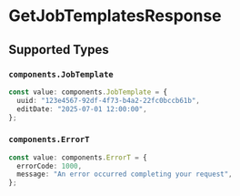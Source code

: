 # GetJobTemplatesResponse


## Supported Types

### `components.JobTemplate`

```typescript
const value: components.JobTemplate = {
  uuid: "123e4567-92df-4f73-b4a2-22fc0bccb61b",
  editDate: "2025-07-01 12:00:00",
};
```

### `components.ErrorT`

```typescript
const value: components.ErrorT = {
  errorCode: 1000,
  message: "An error occurred completing your request",
};
```

